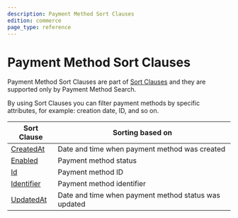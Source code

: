 ```yaml
---
description: Payment Method Sort Clauses
edition: commerce
page_type: reference
---
```



# Payment Method Sort Clauses

Payment Method Sort Clauses are part of [Sort Clauses](sort_clause_reference.md) and they are supported only by Payment Method Search.

By using Sort Clauses you can filter payment methods by specific attributes, for example: creation date, ID, and so on.

| Sort Clause | Sorting based on |
|-----|-----|
|[CreatedAt](payment_method_createdat_sort_clause.md)|Date and time when payment method was created|
|[Enabled](payment_method_enabled_sort_clause.md)|Payment method status|
|[Id](payment_method_id_sort_clause.md)|Payment method ID|
|[Identifier](payment_method_identifier_sort_clause.md)|Payment method identifier|
|[UpdatedAt](payment_method_updatedat_sort_clause.md)|Date and time when payment method status was updated|
